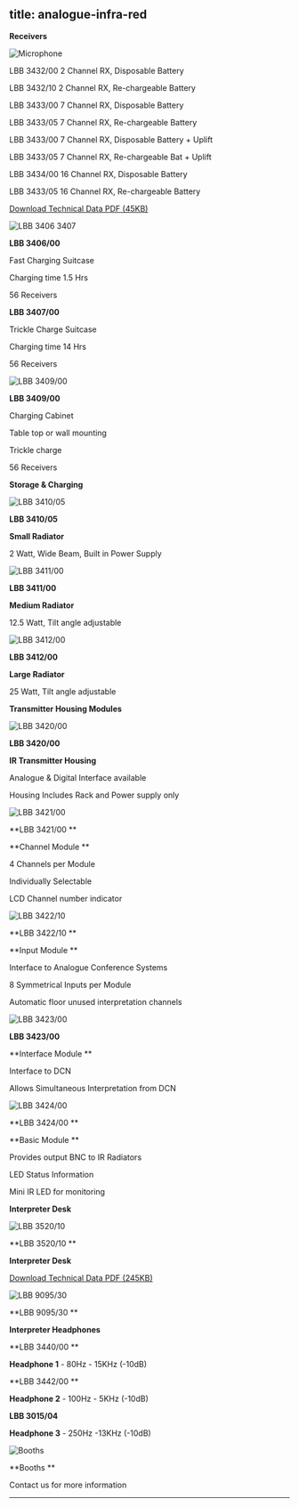  title: analogue-infra-red
----------------------------------------------------------

**Receivers**

![Microphone](/wp-content/uploads/2011/09/prod_ccs800_21.jpg)

LBB 3432/00 2 Channel RX, Disposable Battery

LBB 3432/10 2 Channel RX, Re-chargeable Battery

LBB 3433/00 7 Channel RX, Disposable Battery

LBB 3433/05 7 Channel RX, Re-chargeable Battery

LBB 3433/00 7 Channel RX, Disposable Battery + Uplift

LBB 3433/05 7 Channel RX, Re-chargeable Bat + Uplift

LBB 3434/00 16 Channel RX, Disposable Battery

LBB 3433/05 16 Channel RX, Re-chargeable Battery

[Download Technical Data PDF (45KB) ](/wp-content/uploads/2011/09/lbb3433.pdf)

![LBB 3406 3407](/wp-content/uploads/2011/09/si_s_1.jpg)

**LBB 3406/00**

Fast Charging Suitcase

Charging time 1.5 Hrs

56 Receivers

**LBB 3407/00**

Trickle Charge Suitcase

Charging time 14 Hrs

56 Receivers

![LBB 3409/00](/wp-content/uploads/2011/09/si_s_2.jpg)

**LBB 3409/00**

Charging Cabinet

Table top or wall mounting

Trickle charge

56 Receivers

**Storage &amp; Charging**

![LBB 3410/05](/wp-content/uploads/2011/09/si_2.jpg)

**LBB 3410/05**

**Small Radiator**

2 Watt, Wide Beam, Built in Power Supply

![LBB 3411/00](/wp-content/uploads/2011/09/si_3.jpg)

**LBB 3411/00**

**Medium Radiator**

12.5 Watt, Tilt angle adjustable

![LBB 3412/00](/wp-content/uploads/2011/09/si_4.jpg)

**LBB 3412/00**

**Large Radiator**

25 Watt, Tilt angle adjustable

**Transmitter Housing Modules**

![LBB 3420/00](/wp-content/uploads/2011/09/si_t_1.jpg)

**LBB 3420/00**

**IR Transmitter Housing**

Analogue &amp; Digital Interface available

Housing Includes Rack and Power supply only

![LBB 3421/00](/wp-content/uploads/2011/09/si_t_2.jpg)

**LBB 3421/00 **

**Channel Module **

4 Channels per Module

Individually Selectable

LCD Channel number indicator

![LBB 3422/10](/wp-content/uploads/2011/09/si_t_3.jpg)

**LBB 3422/10 **

**Input Module **

Interface to Analogue Conference Systems

8 Symmetrical Inputs per Module

Automatic floor unused interpretation channels

![LBB 3423/00](/wp-content/uploads/2011/09/si_t_4.jpg)

**LBB 3423/00**

**Interface Module **

Interface to DCN

Allows Simultaneous Interpretation from DCN

![LBB 3424/00](/wp-content/uploads/2011/09/si_t_5.jpg)

**LBB 3424/00 **

**Basic Module **

Provides output BNC to IR Radiators

LED Status Information

Mini IR LED for monitoring

**Interpreter Desk**

![LBB 3520/10](/wp-content/uploads/2011/09/si_6.jpg)

**LBB 3520/10 **

**Interpreter Desk**

[Download Technical Data PDF (245KB) ](/wp-content/uploads/2011/09/lbb352000.pdf)

![LBB 9095/30](/wp-content/uploads/2011/09/si_7.jpg)

**LBB 9095/30 **

**Interpreter Headphones**

**LBB 3440/00 **

**Headphone 1** - 80Hz - 15KHz (-10dB)

**LBB 3442/00 **

**Headphone 2** - 100Hz - 5KHz (-10dB)

**LBB 3015/04**

**Headphone 3** - 250Hz -13KHz (-10dB)

![Booths](/wp-content/uploads/2011/09/si_8.jpg)

**Booths **

Contact us for more information




----------------------------------------------------------
